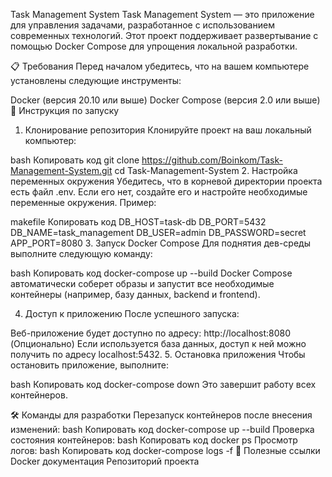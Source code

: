 Task Management System
Task Management System — это приложение для управления задачами, разработанное с использованием современных технологий. Этот проект поддерживает развертывание с помощью Docker Compose для упрощения локальной разработки.

📋 Требования
Перед началом убедитесь, что на вашем компьютере установлены следующие инструменты:

Docker (версия 20.10 или выше)
Docker Compose (версия 2.0 или выше)
🚀 Инструкция по запуску
1. Клонирование репозитория
Клонируйте проект на ваш локальный компьютер:

bash
Копировать код
git clone https://github.com/Boinkom/Task-Management-System.git
cd Task-Management-System
2. Настройка переменных окружения
Убедитесь, что в корневой директории проекта есть файл .env. Если его нет, создайте его и настройте необходимые переменные окружения. Пример:

makefile
Копировать код
DB_HOST=task-db
DB_PORT=5432
DB_NAME=task_management
DB_USER=admin
DB_PASSWORD=secret
APP_PORT=8080
3. Запуск Docker Compose
Для поднятия дев-среды выполните следующую команду:

bash
Копировать код
docker-compose up --build
Docker Compose автоматически соберет образы и запустит все необходимые контейнеры (например, базу данных, backend и frontend).

4. Доступ к приложению
После успешного запуска:

Веб-приложение будет доступно по адресу: http://localhost:8080
(Опционально) Если используется база данных, доступ к ней можно получить по адресу localhost:5432.
5. Остановка приложения
Чтобы остановить приложение, выполните:

bash
Копировать код
docker-compose down
Это завершит работу всех контейнеров.

🛠️ Команды для разработки
Перезапуск контейнеров после внесения изменений:
bash
Копировать код
docker-compose up --build
Проверка состояния контейнеров:
bash
Копировать код
docker ps
Просмотр логов:
bash
Копировать код
docker-compose logs -f
📖 Полезные ссылки
Docker документация
Репозиторий проекта
